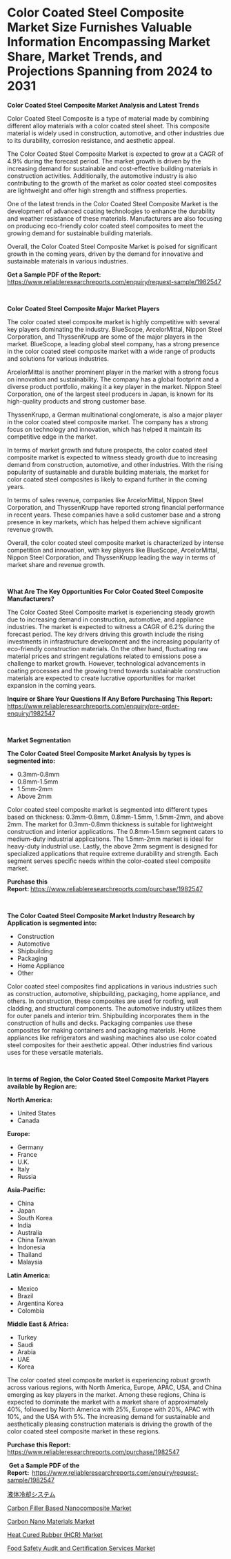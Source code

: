 <p><h1>Color Coated Steel Composite Market Size Furnishes Valuable Information Encompassing Market Share, Market Trends, and Projections Spanning from 2024 to 2031</h1></p><p><strong>Color Coated Steel Composite Market Analysis and Latest Trends</strong></p>
<p><p>Color Coated Steel Composite is a type of material made by combining different alloy materials with a color coated steel sheet. This composite material is widely used in construction, automotive, and other industries due to its durability, corrosion resistance, and aesthetic appeal.</p><p>The Color Coated Steel Composite Market is expected to grow at a CAGR of 4.9% during the forecast period. The market growth is driven by the increasing demand for sustainable and cost-effective building materials in construction activities. Additionally, the automotive industry is also contributing to the growth of the market as color coated steel composites are lightweight and offer high strength and stiffness properties.</p><p>One of the latest trends in the Color Coated Steel Composite Market is the development of advanced coating technologies to enhance the durability and weather resistance of these materials. Manufacturers are also focusing on producing eco-friendly color coated steel composites to meet the growing demand for sustainable building materials.</p><p>Overall, the Color Coated Steel Composite Market is poised for significant growth in the coming years, driven by the demand for innovative and sustainable materials in various industries.</p></p>
<p><strong>Get a Sample PDF of the Report:&nbsp;</strong> <a href="https://www.reliableresearchreports.com/enquiry/request-sample/1982547">https://www.reliableresearchreports.com/enquiry/request-sample/1982547</a></p>
<p>&nbsp;</p>
<p><strong>Color Coated Steel Composite Major Market Players</strong></p>
<p><p>The color coated steel composite market is highly competitive with several key players dominating the industry. BlueScope, ArcelorMittal, Nippon Steel Corporation, and ThyssenKrupp are some of the major players in the market. BlueScope, a leading global steel company, has a strong presence in the color coated steel composite market with a wide range of products and solutions for various industries.</p><p>ArcelorMittal is another prominent player in the market with a strong focus on innovation and sustainability. The company has a global footprint and a diverse product portfolio, making it a key player in the market. Nippon Steel Corporation, one of the largest steel producers in Japan, is known for its high-quality products and strong customer base.</p><p>ThyssenKrupp, a German multinational conglomerate, is also a major player in the color coated steel composite market. The company has a strong focus on technology and innovation, which has helped it maintain its competitive edge in the market.</p><p>In terms of market growth and future prospects, the color coated steel composite market is expected to witness steady growth due to increasing demand from construction, automotive, and other industries. With the rising popularity of sustainable and durable building materials, the market for color coated steel composites is likely to expand further in the coming years.</p><p>In terms of sales revenue, companies like ArcelorMittal, Nippon Steel Corporation, and ThyssenKrupp have reported strong financial performance in recent years. These companies have a solid customer base and a strong presence in key markets, which has helped them achieve significant revenue growth.</p><p>Overall, the color coated steel composite market is characterized by intense competition and innovation, with key players like BlueScope, ArcelorMittal, Nippon Steel Corporation, and ThyssenKrupp leading the way in terms of market share and revenue growth.</p></p>
<p>&nbsp;</p>
<p><strong>What Are The Key Opportunities For Color Coated Steel Composite Manufacturers?</strong></p>
<p><p>The Color Coated Steel Composite market is experiencing steady growth due to increasing demand in construction, automotive, and appliance industries. The market is expected to witness a CAGR of 6.2% during the forecast period. The key drivers driving this growth include the rising investments in infrastructure development and the increasing popularity of eco-friendly construction materials. On the other hand, fluctuating raw material prices and stringent regulations related to emissions pose a challenge to market growth. However, technological advancements in coating processes and the growing trend towards sustainable construction materials are expected to create lucrative opportunities for market expansion in the coming years.</p></p>
<p><strong>Inquire or Share Your Questions If Any Before Purchasing This Report:</strong> <a href="https://www.reliableresearchreports.com/enquiry/pre-order-enquiry/1982547">https://www.reliableresearchreports.com/enquiry/pre-order-enquiry/1982547</a></p>
<p>&nbsp;</p>
<p><strong>Market Segmentation</strong></p>
<p><strong>The Color Coated Steel Composite Market Analysis by types is segmented into:</strong></p>
<p><ul><li>0.3mm-0.8mm</li><li>0.8mm-1.5mm</li><li>1.5mm-2mm</li><li>Above 2mm</li></ul></p>
<p><p>Color coated steel composite market is segmented into different types based on thickness: 0.3mm-0.8mm, 0.8mm-1.5mm, 1.5mm-2mm, and above 2mm. The market for 0.3mm-0.8mm thickness is suitable for lightweight construction and interior applications. The 0.8mm-1.5mm segment caters to medium-duty industrial applications. The 1.5mm-2mm market is ideal for heavy-duty industrial use. Lastly, the above 2mm segment is designed for specialized applications that require extreme durability and strength. Each segment serves specific needs within the color-coated steel composite market.</p></p>
<p><strong>Purchase this Report:&nbsp;</strong><a href="https://www.reliableresearchreports.com/purchase/1982547">https://www.reliableresearchreports.com/purchase/1982547</a></p>
<p>&nbsp;</p>
<p><strong>The Color Coated Steel Composite Market Industry Research by Application is segmented into:</strong></p>
<p><ul><li>Construction</li><li>Automotive</li><li>Shipbuilding</li><li>Packaging</li><li>Home Appliance</li><li>Other</li></ul></p>
<p><p>Color coated steel composites find applications in various industries such as construction, automotive, shipbuilding, packaging, home appliance, and others. In construction, these composites are used for roofing, wall cladding, and structural components. The automotive industry utilizes them for outer panels and interior trim. Shipbuilding incorporates them in the construction of hulls and decks. Packaging companies use these composites for making containers and packaging materials. Home appliances like refrigerators and washing machines also use color coated steel composites for their aesthetic appeal. Other industries find various uses for these versatile materials.</p></p>
<p>&nbsp;</p>
<p><strong>In terms of Region, the Color Coated Steel Composite Market Players available by Region are:</strong></p>
<p>
    <p> <strong> North America: </strong>
        <ul>
            <li>United States</li>
            <li>Canada</li>
        </ul>
        </p> 
    <p> <strong> Europe: </strong>
        <ul>
            <li>Germany</li>
            <li>France</li>
            <li>U.K.</li>
            <li>Italy</li>
            <li>Russia</li>
        </ul>
        </p> 
    <p> <strong> Asia-Pacific: </strong>
        <ul>
            <li>China</li>
            <li>Japan</li>
            <li>South Korea</li>
            <li>India</li>
            <li>Australia</li>
            <li>China Taiwan</li>
            <li>Indonesia</li>
            <li>Thailand</li>
            <li>Malaysia</li>
        </ul>
        </p> 
    <p> <strong> Latin America: </strong>
        <ul>
            <li>Mexico</li>
            <li>Brazil</li>
            <li>Argentina Korea</li>
            <li>Colombia</li>
        </ul>
        </p> 
    <p> <strong> Middle East & Africa: </strong>
        <ul>
            <li>Turkey</li>
            <li>Saudi</li>
            <li>Arabia</li>
            <li>UAE</li>
            <li>Korea</li>
        </ul>
    </p>
    </p>
<p><p>The color coated steel composite market is experiencing robust growth across various regions, with North America, Europe, APAC, USA, and China emerging as key players in the market. Among these regions, China is expected to dominate the market with a market share of approximately 40%, followed by North America with 25%, Europe with 20%, APAC with 10%, and the USA with 5%. The increasing demand for sustainable and aesthetically pleasing construction materials is driving the growth of the color coated steel composite market in these regions.</p></p>
<p><strong>Purchase this Report: </strong><a href="https://www.reliableresearchreports.com/purchase/1982547">https://www.reliableresearchreports.com/purchase/1982547</a></p>
<p>&nbsp;<strong>Get a Sample PDF of the Report:&nbsp;&nbsp;</strong><a href="https://www.reliableresearchreports.com/enquiry/request-sample/1982547">https://www.reliableresearchreports.com/enquiry/request-sample/1982547</a></p>
<p><strong></strong></p>
<p><p><a href="https://github.com/ddwcuskozol07187/Market-Research-Report-List-1/blob/main/36367732387.md">液体冷却システム</a></p><p><a href="https://github.com/josesg55/Market-Research-Report-List-1/blob/main/carbon-filler-based-nanocomposite-market.md">Carbon Filler Based Nanocomposite Market</a></p><p><a href="https://github.com/mancsybtousav/Market-Research-Report-List-1/blob/main/carbon-nano-materials-market.md">Carbon Nano Materials Market</a></p><p><a href="https://issuu.com/reportprime-2/docs/heat-cured-rubber-hcr-market-size-2030.pptx">Heat Cured Rubber (HCR) Market</a></p><p><a href="https://issuu.com/reportprime-2/docs/food-safety-audit-and-certification-services-marke">Food Safety Audit and Certification Services Market</a></p></p>